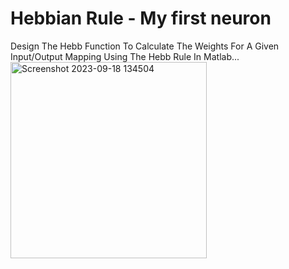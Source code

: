 # Hebbian Rule - My first neuron
Design The Hebb Function To Calculate The Weights For A Given Input/Output Mapping Using The Hebb Rule In Matlab...
<img width="314" alt="Screenshot 2023-09-18 134504" src="https://github.com/giovanni-casonato/Hebbian-Rule/assets/120608584/3bc65b8c-f2f2-4e5c-8533-aa36f88113a1">

